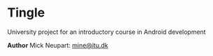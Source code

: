 # Tingle
University project for an introductory course in Android development

**Author**
Mick Neupart: mine@itu.dk
